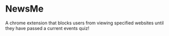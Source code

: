 # NewsMe
A chrome extension that blocks users from viewing specified websites until they have passed a current events quiz! 
